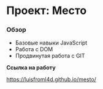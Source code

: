 # Проект: Место

### Обзор

* Базовые навыки JavaScript
* Работа с DOM
* Продвинутая работа с GIT

**Ссылка на работу**

https://luisfroml4d.github.io/mesto/
